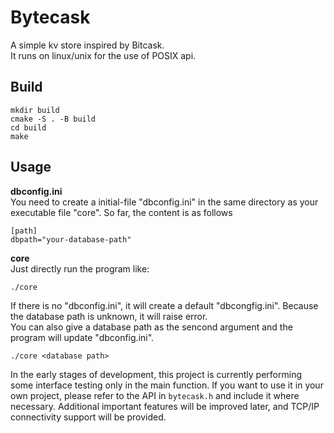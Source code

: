 # Bytecask

A simple kv store inspired by Bitcask.\
It runs on linux/unix for the use of POSIX api. 

## Build
```
mkdir build
cmake -S . -B build
cd build
make
```
## Usage

**dbconfig.ini**\
You need to create a initial-file "dbconfig.ini" in the same directory as your executable file "core". So far, the content is as follows
```
[path]
dbpath="your-database-path" 
```

**core**\
Just directly run the program like:
```
./core
``` 
If there is no "dbconfig.ini", it will create a default "dbcongfig.ini". Because the database path is unknown, it will raise error.\
You can also give a database path as the sencond argument and the program will update "dbconfig.ini".
```
./core <database path>
```

In the early stages of development, this project is currently performing some interface testing only in the main function. If you want to use it in your own project, please refer to the API in `bytecask.h` and include it where necessary. Additional important features will be improved later, and TCP/IP connectivity support will be provided.